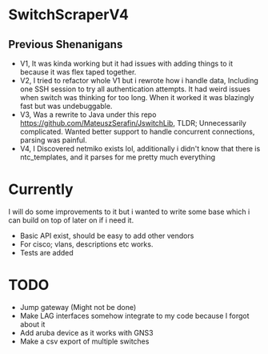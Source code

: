 # SwitchScraperV4

## Previous Shenanigans
- V1, It was kinda working but it had issues with adding things to it because it was flex taped together.
- V2, I tried to refactor whole V1 but i rewrote how i handle data, Including one SSH session to try all authentication attempts. It had weird issues when switch was thinking for too long. When it worked it was blazingly fast but was undebuggable.
- V3, Was a rewrite to Java under this repo https://github.com/MateuszSerafin/JswitchLib, TLDR; Unnecessarily complicated. Wanted better support to handle concurrent connections, parsing was painful.
- V4, I Discovered netmiko exists lol, additionally i didn't know that there is ntc_templates, and it parses for me pretty much everything

# Currently
I will do some improvements to it but i wanted to write some base which i can build on top of later on if i need it. 

- Basic API exist, should be easy to add other vendors
- For cisco; vlans, descriptions etc works. 
- Tests are added

# TODO
- Jump gateway (Might not be done)
- Make LAG interfaces somehow integrate to my code because I forgot about it
- Add aruba device as it works with GNS3
- Make a csv export of multiple switches